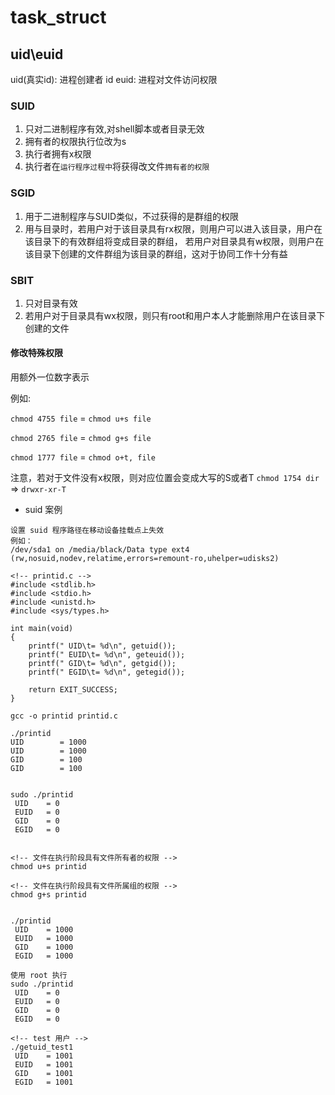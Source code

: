 # task_struct

## uid\euid

uid(真实id): 进程创建者 id
euid: 进程对文件访问权限

### SUID 

1. 只对二进制程序有效,对shell脚本或者目录无效
2. 拥有者的权限执行位改为s
3. 执行者拥有x权限
4. 执行者在`运行程序过程中`将获得改文件`拥有者的权限`


### SGID

1. 用于二进制程序与SUID类似，不过获得的是群组的权限
2. 用与目录时，若用户对于该目录具有rx权限，则用户可以进入该目录，用户在该目录下的有效群组将变成目录的群组，
若用户对目录具有w权限，则用户在该目录下创建的文件群组为该目录的群组，这对于协同工作十分有益


### SBIT

1. 只对目录有效
2. 若用户对于目录具有wx权限，则只有root和用户本人才能删除用户在该目录下创建的文件

#### 修改特殊权限

用额外一位数字表示

例如:

`chmod 4755 file` = `chmod u+s file`

`chmod 2765 file` = `chmod g+s file`

`chmod 1777 file` = `chmod o+t, file`

注意，若对于文件没有x权限，则对应位置会变成大写的S或者T `chmod 1754 dir` => `drwxr-xr-T`

- suid 案例
```shell
设置 suid 程序路径在移动设备挂载点上失效
例如：
/dev/sda1 on /media/black/Data type ext4 (rw,nosuid,nodev,relatime,errors=remount-ro,uhelper=udisks2)

<!-- printid.c -->
#include <stdlib.h>
#include <stdio.h>
#include <unistd.h>
#include <sys/types.h>

int main(void)
{
    printf(" UID\t= %d\n", getuid());
    printf(" EUID\t= %d\n", geteuid());
    printf(" GID\t= %d\n", getgid());
    printf(" EGID\t= %d\n", getegid());

    return EXIT_SUCCESS;
}

gcc -o printid printid.c

./printid
UID        = 1000
UID        = 1000
GID        = 100
GID        = 100


sudo ./printid
 UID    = 0
 EUID   = 0
 GID    = 0
 EGID   = 0


<!-- 文件在执行阶段具有文件所有者的权限 -->
chmod u+s printid

<!-- 文件在执行阶段具有文件所属组的权限 -->
chmod g+s printid


./printid
 UID    = 1000
 EUID   = 1000
 GID    = 1000
 EGID   = 1000

使用 root 执行
sudo ./printid
 UID    = 0
 EUID   = 0
 GID    = 0
 EGID   = 0

<!-- test 用户 -->
./getuid_test1
 UID    = 1001
 EUID   = 1001
 GID    = 1001
 EGID   = 1001
```
